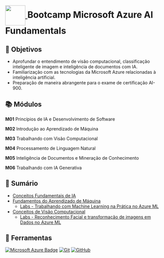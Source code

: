 <h1>
    <a href="https://www.dio.me/bootcamp/microsoft-azure-ai-fundamentals">
     <img align="center" width="64px" src="https://hermes.dio.me/tracks/4d998d5c-36c1-497b-8da0-8db465c820eb.png">
    </a>
    <span>
      Bootcamp Microsoft Azure AI Fundamentals
    </span>
</h1>

## 🎯 Objetivos

- Aprofundar o entendimento de visão computacional, classificação inteligente de imagem e inteligência de documentos com IA.
- Familiarização com as tecnologias da Microsoft Azure relacionadas à inteligência artificial.
- Preparação de maneira abrangente para o exame de certificação AI-900.

## 📚 Módulos

**M01** Princípios de IA e Desenvolvimento de Software

**M02** Introdução ao Aprendizado de Máquina

**M03** Trabalhando com Visão Computacional

**M04** Processamento de Linguagem Natural

**M05** Inteligência de Documentos e Mineração de Conhecimento

**M06** Trabalhando com IA Generativa

## 📜 Sumário

- [Conceitos Fundamentais de IA](../m01/fundamentos-ia.md)
- [Fundamentos do Aprendizado de Máquina](../m02/fundamentos-aprendizado-maquina.md)
  - [Labs - Trabalhando com Machine Learning na Prática no Azure ML](../m02/labs/laboratorio-aprendizado-maquina.md)
- [Conceitos de Visão Computacional](../m03/conceitos-visao-computacional.md)
  - [Labs - Reconhecimento Facial e transformação de imagens em Dados no Azure ML](../m03/labs/laboratorio-visao-computacional.md)

## 🔧 Ferramentas

[![Microsoft Azure Badge](https://img.shields.io/badge/Microsoft%20Azure-0078D4?logo=microsoftazure&logoColor=fff&style=for-the-badge)](https://learn.microsoft.com/pt-br/azure)
[![Git](https://img.shields.io/badge/git-%23F05033.svg?style=for-the-badge&logo=git&logoColor=white)](https://git-scm.com/doc)
[![GitHub](https://img.shields.io/badge/github-%23121011.svg?style=for-the-badge&logo=github&logoColor=white)](https://docs.github.com)